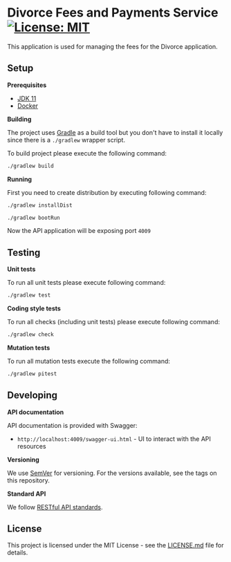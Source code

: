 # Divorce Fees and Payments Service [![License: MIT](https://img.shields.io/badge/License-MIT-yellow.svg)](https://opensource.org/licenses/MIT)

This application is used for managing the fees for the Divorce application.

## Setup

**Prerequisites**

- [JDK 11](https://openjdk.java.net/)
- [Docker](https://www.docker.com)

**Building**

The project uses [Gradle](https://gradle.org) as a build tool but you don't have to install it locally since there is a
`./gradlew` wrapper script.

To build project please execute the following command:
```bash
./gradlew build
```

**Running**

First you need to create distribution by executing following command:
```bash
./gradlew installDist
```

```bash
./gradlew bootRun
```

Now the API application will be exposing port `4009`

## Testing

**Unit tests**

To run all unit tests please execute following command:
```bash
./gradlew test
```

**Coding style tests**

To run all checks (including unit tests) please execute following command:
```bash
./gradlew check
```

**Mutation tests**

To run all mutation tests execute the following command:
```bash
./gradlew pitest
```

## Developing

**API documentation**

API documentation is provided with Swagger:
 - `http://localhost:4009/swagger-ui.html` - UI to interact with the API resources

**Versioning**

We use [SemVer](http://semver.org/) for versioning.
For the versions available, see the tags on this repository.

**Standard API**

We follow [RESTful API standards](https://hmcts.github.io/restful-api-standards/).

## License

This project is licensed under the MIT License - see the [LICENSE.md](LICENSE.md) file for details.
